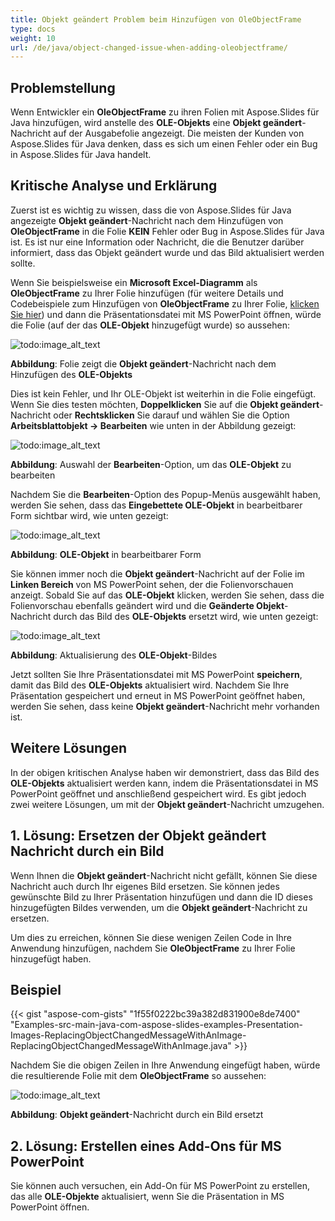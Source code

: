 ```yaml
---
title: Objekt geändert Problem beim Hinzufügen von OleObjectFrame
type: docs
weight: 10
url: /de/java/object-changed-issue-when-adding-oleobjectframe/
---
```


## **Problemstellung**
Wenn Entwickler ein **OleObjectFrame** zu ihren Folien mit Aspose.Slides für Java hinzufügen, wird anstelle des **OLE-Objekts** eine **Objekt geändert**-Nachricht auf der Ausgabefolie angezeigt. Die meisten der Kunden von Aspose.Slides für Java denken, dass es sich um einen Fehler oder ein Bug in Aspose.Slides für Java handelt.
## **Kritische Analyse und Erklärung**
Zuerst ist es wichtig zu wissen, dass die von Aspose.Slides für Java angezeigte **Objekt geändert**-Nachricht nach dem Hinzufügen von **OleObjectFrame** in die Folie **KEIN** Fehler oder Bug in Aspose.Slides für Java ist. Es ist nur eine Information oder Nachricht, die die Benutzer darüber informiert, dass das Objekt geändert wurde und das Bild aktualisiert werden sollte.

Wenn Sie beispielsweise ein **Microsoft Excel-Diagramm** als **OleObjectFrame** zu Ihrer Folie hinzufügen (für weitere Details und Codebeispiele zum Hinzufügen von **OleObjectFrame** zu Ihrer Folie, [klicken Sie hier](/slides/de/java/adding-frame-to-the-slide/)) und dann die Präsentationsdatei mit MS PowerPoint öffnen, würde die Folie (auf der das **OLE-Objekt** hinzugefügt wurde) so aussehen:

![todo:image_alt_text](object-changed-issue-when-adding-oleobjectframe_1.png)

**Abbildung**: Folie zeigt die **Objekt geändert**-Nachricht nach dem Hinzufügen des **OLE-Objekts**

Dies ist kein Fehler, und Ihr OLE-Objekt ist weiterhin in die Folie eingefügt. Wenn Sie dies testen möchten, **Doppelklicken** Sie auf die **Objekt geändert**-Nachricht oder **Rechtsklicken** Sie darauf und wählen Sie die Option **Arbeitsblattobjekt -> Bearbeiten** wie unten in der Abbildung gezeigt:

![todo:image_alt_text](object-changed-issue-when-adding-oleobjectframe_2.png)

**Abbildung**: Auswahl der **Bearbeiten**-Option, um das **OLE-Objekt** zu bearbeiten

Nachdem Sie die **Bearbeiten**-Option des Popup-Menüs ausgewählt haben, werden Sie sehen, dass das **Eingebettete OLE-Objekt** in bearbeitbarer Form sichtbar wird, wie unten gezeigt:

![todo:image_alt_text](object-changed-issue-when-adding-oleobjectframe_3.png)

**Abbildung**: **OLE-Objekt** in bearbeitbarer Form

Sie können immer noch die **Objekt geändert**-Nachricht auf der Folie im **Linken Bereich** von MS PowerPoint sehen, der die Folienvorschauen anzeigt. Sobald Sie auf das **OLE-Objekt** klicken, werden Sie sehen, dass die Folienvorschau ebenfalls geändert wird und die **Geänderte Objekt**-Nachricht durch das Bild des **OLE-Objekts** ersetzt wird, wie unten gezeigt:

![todo:image_alt_text](object-changed-issue-when-adding-oleobjectframe_4.png)

**Abbildung**: Aktualisierung des **OLE-Objekt**-Bildes

Jetzt sollten Sie Ihre Präsentationsdatei mit MS PowerPoint **speichern**, damit das Bild des **OLE-Objekts** aktualisiert wird. Nachdem Sie Ihre Präsentation gespeichert und erneut in MS PowerPoint geöffnet haben, werden Sie sehen, dass keine **Objekt geändert**-Nachricht mehr vorhanden ist.
## **Weitere Lösungen**
In der obigen kritischen Analyse haben wir demonstriert, dass das Bild des **OLE-Objekts** aktualisiert werden kann, indem die Präsentationsdatei in MS PowerPoint geöffnet und anschließend gespeichert wird. Es gibt jedoch zwei weitere Lösungen, um mit der **Objekt geändert**-Nachricht umzugehen.
## **1. Lösung: Ersetzen der Objekt geändert Nachricht durch ein Bild**
Wenn Ihnen die **Objekt geändert**-Nachricht nicht gefällt, können Sie diese Nachricht auch durch Ihr eigenes Bild ersetzen. Sie können jedes gewünschte Bild zu Ihrer Präsentation hinzufügen und dann die ID dieses hinzugefügten Bildes verwenden, um die **Objekt geändert**-Nachricht zu ersetzen.

Um dies zu erreichen, können Sie diese wenigen Zeilen Code in Ihre Anwendung hinzufügen, nachdem Sie **OleObjectFrame** zu Ihrer Folie hinzugefügt haben.
## **Beispiel**
{{< gist "aspose-com-gists" "1f55f0222bc39a382d831900e8de7400" "Examples-src-main-java-com-aspose-slides-examples-Presentation-Images-ReplacingObjectChangedMessageWithAnImage-ReplacingObjectChangedMessageWithAnImage.java" >}}

Nachdem Sie die obigen Zeilen in Ihre Anwendung eingefügt haben, würde die resultierende Folie mit dem **OleObjectFrame** so aussehen:

![todo:image_alt_text](object-changed-issue-when-adding-oleobjectframe_5.png)

**Abbildung**: **Objekt geändert**-Nachricht durch ein Bild ersetzt
## **2. Lösung: Erstellen eines Add-Ons für MS PowerPoint**
Sie können auch versuchen, ein Add-On für MS PowerPoint zu erstellen, das alle **OLE-Objekte** aktualisiert, wenn Sie die Präsentation in MS PowerPoint öffnen.
